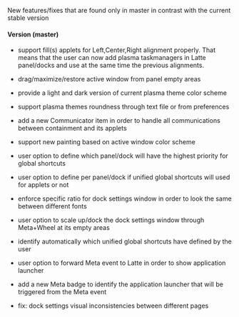 New features/fixes that are found only in master in contrast with the current stable version

#### Version (master)

* support fill(s) applets for Left,Center,Right alignment properly. That means that the user can now add plasma taskmanagers in Latte panel/docks and use at the same time the previous alignments.
* drag/maximize/restore active window from panel empty areas
* provide a light and dark version of current plasma theme color scheme
* support plasma themes roundness through text file or from preferences
* add a new Communicator item in order to handle all communications between containment and its applets
* support new painting based on active window color scheme
* user option to define which panel/dock will have the highest priority for global shortcuts
* user option to define per panel/dock if unified global shortcuts will used for applets or not
* enforce specific ratio for dock settings window in order to look the same between different fonts
* user option to scale up/dock the dock settings window through Meta+Wheel at its empty areas
* identify automatically which unified global shortcuts have defined by the user
* user option to forward Meta event to Latte in order to show application launcher
* add a new Meta badge to identify the application launcher that will be triggered from the Meta event

* fix: dock settings visual inconsistencies between different pages
